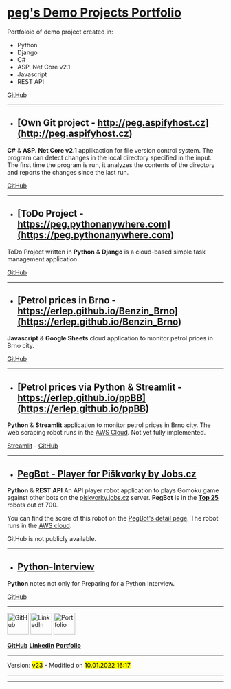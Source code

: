 # [**peg's Demo Projects Portfolio**](https://erlep.github.io/Portfolio/)

Portfoloio of demo project created in:

- Python
- Django
- C#
- ASP. Net Core v2.1
- Javascript
- REST API

[GitHub](<https://github.com/erlep/Portfolio>)

---

- ## [Own Git project - http://peg.aspifyhost.cz](<http://peg.aspifyhost.cz>)

**C#** & **ASP. Net Core v2.1** applikaction for file version control system.
The program can detect changes in the local directory specified in the input. The first time the program is run, it analyzes the contents of the directory and reports the changes since the last run.

[GitHub](<https://github.com/erlep/MyGit>)

---

- ## [ToDo Project - https://peg.pythonanywhere.com](<https://peg.pythonanywhere.com>)

ToDo Project written in **Python** & **Django** is a cloud-based simple task management application.

[GitHub](<https://github.com/erlep/DjangoApp>)

---

- ## [Petrol prices in Brno - https://erlep.github.io/Benzin_Brno](<https://erlep.github.io/Benzin_Brno>)

**Javascript** & **Google Sheets** cloud application to monitor petrol prices in Brno city.

[GitHub](<https://github.com/erlep/Benzin_Brno>)

---

- ## [Petrol prices via Python & Streamlit - https://erlep.github.io/ppBB](<https://erlep.github.io/ppBB>)

**Python** & **Streamlit** application to monitor petrol prices in Brno city.
The web scraping robot runs in the [AWS Cloud](https://aws.amazon.com).
Not yet fully implemented.

[Streamlit](<https://share.streamlit.io/erlep/ppbb/main/bbWeb.py>) - [GitHub](<https://github.com/erlep/ppBB>)

---

- ## [PegBot - Player for Piškvorky by Jobs.cz](<https://bit.ly/30rsSdX>)

**Python** & **REST API** An API player robot application to plays Gomoku game against other bots on the [piskvorky.jobs.cz](https://piskvorky.jobs.cz) server. **PegBot** is in the [**Top 25**](https://piskvorky.jobs.cz/prehled-hracu) robots out of 700.

You can find the score of this robot on the [PegBot's detail page](https://bit.ly/30rsSdX). The robot runs in the [AWS cloud](https://aws.amazon.com).

GitHub is not publicly available.

---

- ## [Python-Interview](<https://GitHub.com/ErleP/Python-Interview>)

**Python** notes not only for Preparing for a Python Interview.

[GitHub](<https://GitHub.com/ErleP/Python-Interview>)

---

<a href="https://GitHub.com/ErleP" target="_blank">
<img border="0" alt="GitHub" src="https://github.githubassets.com/images/modules/logos_page/GitHub-Mark.png" width="50" height="50">
</a>
<a href="http://lnnk.in/@pe" target="_blank">
<img border="0" alt="LinkedIn" src="https://upload.wikimedia.org/wikipedia/commons/c/ca/LinkedIn_logo_initials.png" width="50" height="50">
</a>
<a href="https://erlep.github.io/Portfolio" target="_blank">
<img border="0" alt="Portfolio" src="https://am4pap001files.storage.live.com/y4mcXaX-JYD0Kqa0Y9qpDF3lozpknJzSVPhQJyeB7DThGEXbeEixwSSo4PQ0BA8y2ZYlXBjtJxYoG8NSnyr0npbmbqzs1a66zUTFIKMXmXIEyJ_vQQqnnKjhtLJsAxxk0tIAAkjK_Fh40dlxKMba9JPKVhmDPFgWrAmoWNX1LrdDMWVTxQQKXP8c5KX1NfB2Zq0?width=3072&height=2304&cropmode=none" width="50" height="50">
</a>

[**GitHub**](https://GitHub.com/ErleP)
[**LinkedIn**](http://lnnk.in/@pe)
[**Portfolio**](https://erlep.github.io/Portfolio)

---

Version: <mark>v23</mark> - Modified on <mark>10.01.2022 16:17</mark>

---
---
